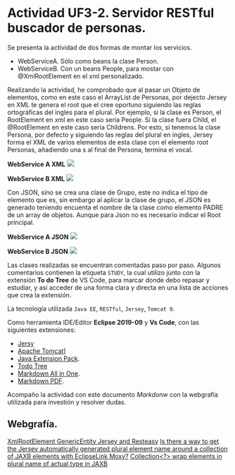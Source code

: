 # Actividad UF3-2. Servidor RESTful buscador de personas.

Se presenta la actividad de dos formas de montar los servicios.

- WebServiceA. Sólo como beans la clase Person.
- WebServiceB. Con un beans People, para mostar con @XmlRootElement en el xml personalizado.

Realizando la actividad, he comprobado que al pasar un Objeto de elementos, como en este caso el ArrayList de Personas, por dejecto Jersey en XML te genera el root que el cree oportuno siguiendo las reglas ortográficas del ingles para el plural. Por ejemplo, si la clase es Person, el RootElement en xml en este caso seria People. Si la clase fuera Child, el @RootElement en este caso seria Childrens. Por esto, si tenemos la clase Persona, por defecto y siguiendo las reglas del plural en ingles, Jersey forma el XML de varios elementos de esta clase con el elemento root Personas, añadiendo una s al final de Persona, termina el vocal.


**WebService A XML**
![](img-001.png)


**WebService B XML**
![](img-002.png)

Con JSON, sino se crea una clase de Grupo, este no indica el tipo de elemento que es, sin embargo al aplicar la clase de grupo, el JSON es generado teniendo encuenta el nombre de la clase como elemento PADRE de un array de objetos. Aunque para Json no es necesario indicar el Root principal.

**WebService A JSON**
![](img-003.png)


**WebService B JSON**
![](img-004.png)
 
Las clases realizadas se encuentran comentadas paso por paso. Algunos comentarios contienen la etiqueta `STUDY`, la cual utilizo junto con la extensión **To do Tree** de VS Code, para marcar donde debo repasar y estudiar, y asi acceder de una forma clara y directa en una lista de acciones que crea la extensión.

La tecnología utilizada `Java EE`, `RESTful`, `Jersey`, `Tomcat 9`.

Como herramienta IDE/Editor **Eclipse 2019-09** y **Vs Code**, con las siguientes extensiones:
- [Jersy](https://eclipse-ee4j.github.io/jersey/)
- [Apache Tomcat](https://tomcat.apache.org/)]
- [Java Extension Pack](https://marketplace.visualstudio.com/items?itemName=vscjava.vscode-java-pack).
- [Todo Tree](https://marketplace.visualstudio.com/items?itemName=Gruntfuggly.todo-tree)
- [Markdown All in One](https://marketplace.visualstudio.com/items?itemName=yzhang.markdown-all-in-one).
- [Markdown PDF](https://marketplace.visualstudio.com/items?itemName=yzane.markdown-pdf).

Acompaño la actividad con este documento *Markdonw* con la webgrafía utilizada para investión y resolver dudas.

## Webgrafía.
[XmlRootElement GenericEntity Jersey and Resteasy](https://stackoverflow.com/questions/34494933/xmlrootelement-genericentity-jersey-and-resteasy)
[Is there a way to get the Jersey automatically generated plural element name around a collection of JAXB elements with EclipseLink Moxy?](https://stackoverflow.com/questions/18925455/is-there-a-way-to-get-the-jersey-automatically-generated-plural-element-name-aro)
[Collection<?> wrap elements in plural name of actual type in JAXB](https://stackoverflow.com/questions/26844411/collection-wrap-elements-in-plural-name-of-actual-type-in-jaxb)